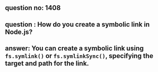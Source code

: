 
      
## question no: 1408

## question : How do you create a symbolic link in Node.js?

## answer: You can create a symbolic link using `fs.symlink()` or `fs.symlinkSync()`, specifying the target and path for the link.
      